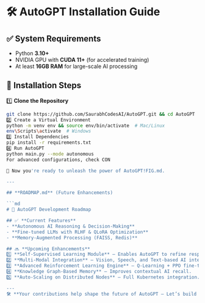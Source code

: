 # 🛠 AutoGPT Installation Guide  

## ✅ **System Requirements**
- Python **3.10+**  
- NVIDIA GPU with **CUDA 11+** (for accelerated training)  
- At least **16GB RAM** for large-scale AI processing  

## 🚀 **Installation Steps**
1️⃣ **Clone the Repository**  
```bash
git clone https://github.com/SaurabhCodesAI/AutoGPT.git && cd AutoGPT
2️⃣ Create a Virtual Environment
python -m venv env && source env/bin/activate  # Mac/Linux  
env\Scripts\activate  # Windows
3️⃣ Install Dependencies
pip install -r requirements.txt
4️⃣ Run AutoGPT
python main.py --mode autonomous
For advanced configurations, check CON

🚀 Now you're ready to unleash the power of AutoGPT!FIG.md.

---

## **ROADMAP.md** (Future Enhancements)  

```md
# 📍 AutoGPT Development Roadmap  

## ✅ **Current Features**
- **Autonomous AI Reasoning & Decision-Making**
- **Fine-tuned LLMs with RLHF & QLoRA Optimization**
- **Memory-Augmented Processing (FAISS, Redis)**

## 🔜 **Upcoming Enhancements**
1️⃣ **Self-Supervised Learning Module** – Enables AutoGPT to refine responses autonomously.  
2️⃣ **Multi-Modal Integration** – Vision, Speech, and Text-based AI interactions.  
3️⃣ **Advanced Reinforcement Learning Engine** – Q-Learning + PPO fine-tuning.  
4️⃣ **Knowledge Graph-Based Memory** – Improves contextual AI recall.  
5️⃣ **Auto-Scaling on Distributed Nodes** – Full Kubernetes integration.

---
🛠 **Your contributions help shape the future of AutoGPT – Let’s build the next-gen AI agent!**
